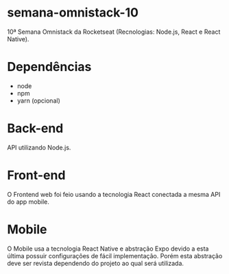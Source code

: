 # semana-omnistack-10
10ª Semana Omnistack da Rocketseat (Recnologias: Node.js, React e React Native).

# Dependências
- node
- npm
- yarn (opcional)

# Back-end
API utilizando Node.js.

# Front-end
O Frontend web foi feio usando a tecnologia React conectada a mesma API do app mobile.

# Mobile
O Mobile usa a tecnologia React Native e abstração Expo devido a esta última possuir configurações de fácil implementação.
Porém esta abstração deve ser revista dependendo do projeto ao qual será utilizada.
